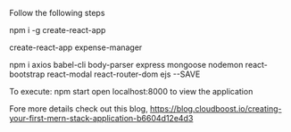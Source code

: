 Follow the following steps

npm i -g create-react-app

create-react-app expense-manager

npm i axios babel-cli body-parser express mongoose nodemon react-bootstrap react-modal react-router-dom ejs --SAVE

To execute: npm start
open localhost:8000 to view the application

Fore more details check out this blog,
https://blog.cloudboost.io/creating-your-first-mern-stack-application-b6604d12e4d3